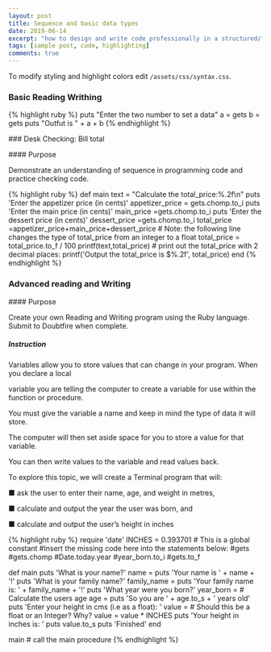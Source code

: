 ```yaml
---
layout: post
title: Sequence and basic data types
date: 2019-06-14
excerpt: "how to design and write code professionally in a structured/functional framework."
tags: [sample post, code, highlighting]
comments: true
---
```




To modify styling and highlight colors edit `/assets/css/syntax.css`.

### Basic Reading Writhing
{% highlight ruby %}
puts "Enter the two number to set a data"
a = gets
b = gets
puts "Outfut is " + a + b
{% endhighlight %}
<p>
<p>
<p>
</p>
### Desk Checking: Bill total <p>
</p>
#### Purpose <p>
</p>
Demonstrate an understanding of sequence in programming code and practice checking code.

{% highlight ruby %}
def main
	text = "Calculate the total_price:%.2f\n"
	puts 'Enter the appetizer price (in cents)'
	appetizer_price = gets.chomp.to_i
	puts 'Enter the main price (in cents)'
	  main_price =gets.chomp.to_i
	puts 'Enter the dessert price (in cents)'
	 dessert_price =gets.chomp.to_i
	 total_price =appetizer_price+main_price+dessert_price
	# Note: the following line changes the type of total_price from an integer to a float
	total_price = total_price.to_f / 100
	printf(text,total_price)
	# print out the total_price with 2 decimal places:
	printf('Output the total_price is $%.2f', total_price)
end
{% endhighlight %}
<p>
<p>
<p>
</p>

### Advanced reading and Writing
<p>
    </p>
#### Purpose
<p>
    </p>
Create your own Reading and Writing program using the Ruby language. Submit to
Doubtfire when complete.
<p>
    </p>

##### Instruction
 Variables allow you to store values that can change in your program. When you declare a local<p>
variable you are telling the computer to create a variable for use within the function or procedure.<p>
You must give the variable a name and keep in mind the type of data it will store.<p>
The computer will then set aside space for you to store a value for that variable. <p>
You can then write values to the variable and read values back.<p>
To explore this topic, we will create a Terminal program that will:<p>
■ ask the user to enter their name, age, and weight in metres,<p>
■ calculate and output the year the user was born, and<p>
■ calculate and output the user’s height in inches<p>
<p>
</p>

{% highlight ruby %}
require 'date'
INCHES = 0.393701  # This is a global constant
#Insert the missing code here into the statements below:
#gets
#gets.chomp
#Date.today.year
#year_born.to_i
#gets.to_f

def main
	puts 'What is your name?'
	name =
	puts 'Your name is ' + name + '!'
	puts 'What is your family name?'
	family_name =
	puts 'Your family name is: ' + family_name + '!'
	puts 'What year were you born?'
	year_born =
	# Calculate the users age
	age =
	puts 'So you are ' + age.to_s + ' years old'
	puts 'Enter your height in cms (i.e as a float): '
	value =  # Should this be a float or an Integer? Why?
	value = value * INCHES
	puts 'Your height in inches is: '
	puts value.to_s
	puts 'Finished'
end

main  # call the main procedure
{% endhighlight %}

<p>
<p>
<p>
</p>

